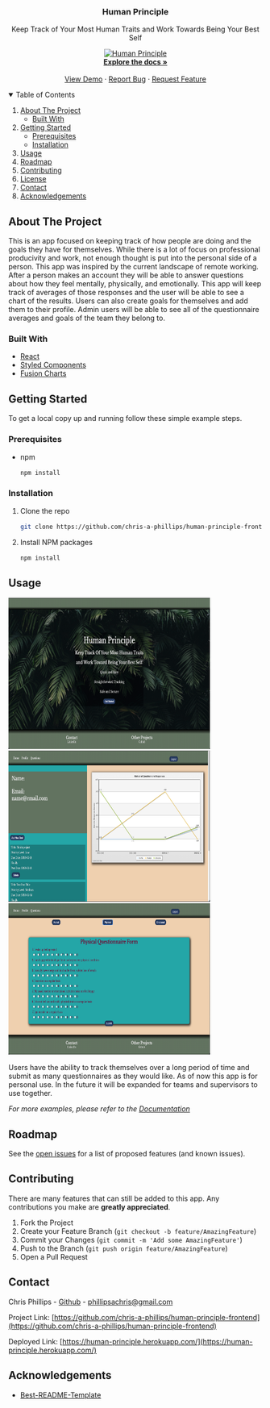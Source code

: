 
<!-- PROJECT LOGO -->
<br />

  <h3 align="center">Human Principle</h3>

  <p align="center">
    Keep Track of Your Most Human Traits and Work Towards Being Your Best Self
    <br />

<p align="center">
  <a href="https://github.com/chris-a-phillips/human-principle-frontend">
    <img src="./src/images/human-principle.gif" alt="Human Principle" width="800" height="600">
    <br/>
  </a>
    <a href="https://github.com/chris-a-phillips/human-principle-frontend/blob/main/README.md"><strong>Explore the docs »</strong></a>
    <br />
    <br />
    <a href="https://github.com/chris-a-phillips/human-principle-frontend">View Demo</a>
    ·
    <a href="https://github.com/othneildrew/Best-README-Template/issues">Report Bug</a>
    ·
    <a href="https://github.com/othneildrew/Best-README-Template/issues">Request Feature</a>
  </p>
</p>



<!-- TABLE OF CONTENTS -->
<details open="open">
  <summary>Table of Contents</summary>
  <ol>
    <li>
      <a href="#about-the-project">About The Project</a>
      <ul>
        <li><a href="#built-with">Built With</a></li>
      </ul>
    </li>
    <li>
      <a href="#getting-started">Getting Started</a>
      <ul>
        <li><a href="#prerequisites">Prerequisites</a></li>
        <li><a href="#installation">Installation</a></li>
      </ul>
    </li>
    <li><a href="#usage">Usage</a></li>
    <li><a href="#roadmap">Roadmap</a></li>
    <li><a href="#contributing">Contributing</a></li>
    <li><a href="#license">License</a></li>
    <li><a href="#contact">Contact</a></li>
    <li><a href="#acknowledgements">Acknowledgements</a></li>
  </ol>
</details>



<!-- ABOUT THE PROJECT -->
## About The Project

This is an app focused on keeping track of how people are doing and the goals they have for themselves. While there is a lot of focus on professional producivity and work, not enough thought is put into the personal side of a person. This app was inspired by the current landscape of remote working.
After a person makes an account they will be able to answer questions about how they feel mentally, physically, and emotionally. This app will keep track of averages of those responses and the user will be able to see a chart of the results. Users can also create goals for themselves and add them to their profile.
Admin users will be able to see all of the questionnaire averages and goals of the team they belong to.

### Built With

* [React](https://reactjs.org/)
* [Styled Components](https://styled-components.com/)
* [Fusion Charts](https://www.fusioncharts.com/)



<!-- GETTING STARTED -->
## Getting Started

To get a local copy up and running follow these simple example steps.

### Prerequisites

* npm
  ```sh
  npm install
  ```

### Installation

1. Clone the repo
   ```sh
   git clone https://github.com/chris-a-phillips/human-principle-frontend.git
   ```
2. Install NPM packages
   ```sh
   npm install
   ```



<!-- USAGE EXAMPLES -->
## Usage

 <img src="./src/images/landing-page.png" alt="Human Principle" width="400" height="300">
 <img src="./src/images/profile-page.png" alt="Human Principle" width="400" height="300">
 <img src="./src/images/question-page.png" alt="Human Principle" width="400" height="300">

Users have the ability to track themselves over a long period of time and submit as many questionnaires as they would like.
As of now this app is for personal use. In the future it will be expanded for teams and supervisors to use together.

_For more examples, please refer to the [Documentation](https://github.com/chris-a-phillips/human-principle-frontend/blob/main/README.md)_



<!-- ROADMAP -->
## Roadmap

See the [open issues](https://github.com/chris-a-phillips/human-principle-frontend/issues) for a list of proposed features (and known issues).



<!-- CONTRIBUTING -->
## Contributing

There are many features that can still be added to this app. Any contributions you make are **greatly appreciated**.

1. Fork the Project
2. Create your Feature Branch (`git checkout -b feature/AmazingFeature`)
3. Commit your Changes (`git commit -m 'Add some AmazingFeature'`)
4. Push to the Branch (`git push origin feature/AmazingFeature`)
5. Open a Pull Request


<!-- CONTACT -->
## Contact

Chris Phillips - [Github](https://github.com/chris-a-phillips) - phillipsachris@gmail.com

Project Link: [https://github.com/chris-a-phillips/human-principle-frontend](https://github.com/chris-a-phillips/human-principle-frontend)

Deployed Link: [https://human-principle.herokuapp.com/](https://human-principle.herokuapp.com/)



<!-- ACKNOWLEDGEMENTS -->
## Acknowledgements
* [Best-README-Template](https://github.com/othneildrew/Best-README-Template)
